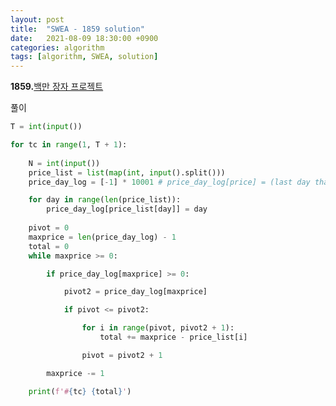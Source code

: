 ```yaml
---
layout: post
title:  "SWEA - 1859 solution"
date:   2021-08-09 18:30:00 +0900
categories: algorithm
tags: [algorithm, SWEA, solution]
---
```

**1859.**[백만 장자 프로젝트](https://swexpertacademy.com/main/code/problem/problemDetail.do?contestProbId=AV5LrsUaDxcDFAXc&categoryId=AV5LrsUaDxcDFAXc&categoryType=CODE&problemTitle=1859&orderBy=FIRST_REG_DATETIME&selectCodeLang=ALL&select-1=&pageSize=10&pageIndex=1)

풀이

```python
T = int(input())

for tc in range(1, T + 1):
    
    N = int(input())
    price_list = list(map(int, input().split()))
    price_day_log = [-1] * 10001 # price_day_log[price] = (last day that has come out), 10001 : price range size, -1 means 'no data'

    for day in range(len(price_list)):
        price_day_log[price_list[day]] = day
    
    pivot = 0
    maxprice = len(price_day_log) - 1
    total = 0
    while maxprice >= 0:

        if price_day_log[maxprice] >= 0:

            pivot2 = price_day_log[maxprice]

            if pivot <= pivot2:

                for i in range(pivot, pivot2 + 1):
                    total += maxprice - price_list[i]

                pivot = pivot2 + 1

        maxprice -= 1

    print(f'#{tc} {total}')
```

